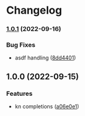 # Changelog

### [1.0.1](https://github.com/joke/zim-kn/compare/v1.0.0...v1.0.1) (2022-09-16)


### Bug Fixes

* asdf handling ([8dd4401](https://github.com/joke/zim-kn/commit/8dd44019634018cfca8f54113a3bf017570be627))

## 1.0.0 (2022-09-15)


### Features

* kn completions ([a06e0e1](https://github.com/joke/zim-kn/commit/a06e0e1bd2b8177b2907ac7714f10ece02426f1f))
